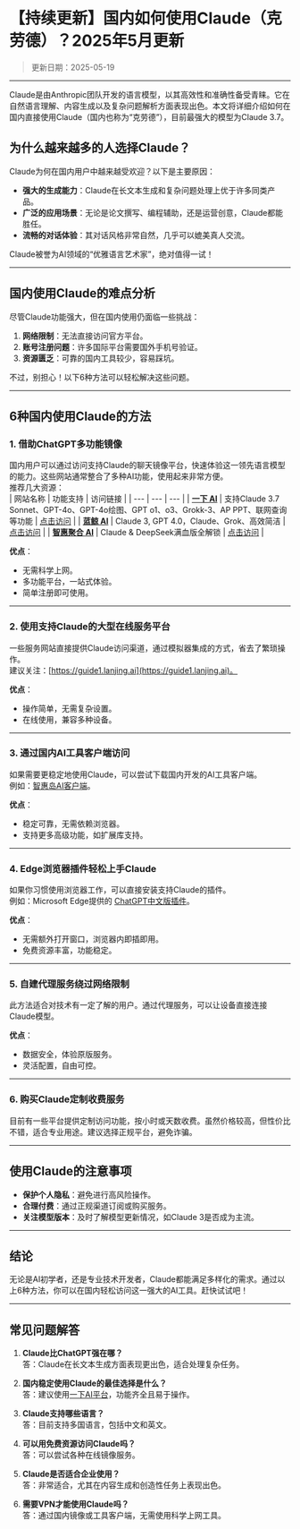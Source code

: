 # **【持续更新】国内如何使用Claude（克劳德）？2025年5月更新**  
> 更新日期：2025-05-19 
---

Claude是由Anthropic团队开发的语言模型，以其高效性和准确性备受青睐。它在自然语言理解、内容生成以及复杂问题解析方面表现出色。本文将详细介绍如何在国内直接使用Claude（国内也称为“克劳德”），目前最强大的模型为Claude 3.7。

## **为什么越来越多的人选择Claude？**

Claude为何在国内用户中越来越受欢迎？以下是主要原因：  
- **强大的生成能力**：Claude在长文本生成和复杂问题处理上优于许多同类产品。  
- **广泛的应用场景**：无论是论文撰写、编程辅助，还是运营创意，Claude都能胜任。  
- **流畅的对话体验**：其对话风格非常自然，几乎可以媲美真人交流。  

Claude被誉为AI领域的“优雅语言艺术家”，绝对值得一试！

---

## **国内使用Claude的难点分析**

尽管Claude功能强大，但在国内使用仍面临一些挑战：  
1. **网络限制**：无法直接访问官方平台。  
2. **账号注册问题**：许多国际平台需要国外手机号验证。  
3. **资源匮乏**：可靠的国内工具较少，容易踩坑。  

不过，别担心！以下6种方法可以轻松解决这些问题。

---

## **6种国内使用Claude的方法**

### **1. 借助ChatGPT多功能镜像**
国内用户可以通过访问支持Claude的聊天镜像平台，快速体验这一领先语言模型的能力。这些网站通常整合了多种AI功能，使用起来非常方便。  
推荐几大资源：  
| 网站名称 | 功能支持 | 访问链接 |
| --- | --- | --- |
| **[一下 AI](https://xsimplechat.com)** | 支持Claude 3.7 Sonnet、GPT-4o、GPT-4o绘图、GPT o1、o3、Grokk-3、AP PPT、联网查询等功能 | [点击访问](https://xsimplechat.com) |
| **[蓝鲸 AI](https://chat.chatgpt-chinese.com/)** | Claude 3, GPT 4.0，Claude、Grok、高效简洁 | [点击访问](https://chat.chatgpt-chinese.com/) |
| **[智惠聚合 AI](https://deepseek-free.org/)** | Claude & DeepSeek满血版全解锁 | [点击访问](https://deepseek-free.org/) |

**优点**：  
- 无需科学上网。  
- 多功能平台，一站式体验。  
- 简单注册即可使用。  

---

### **2. 使用支持Claude的大型在线服务平台**
一些服务网站直接提供Claude访问渠道，通过模拟器集成的方式，省去了繁琐操作。  
建议关注：[https://guide1.lanjing.ai](https://guide1.lanjing.ai)。  

**优点**：  
- 操作简单，无需复杂设置。  
- 在线使用，兼容多种设备。  

---

### **3. 通过国内AI工具客户端访问**
如果需要更稳定地使用Claude，可以尝试下载国内开发的AI工具客户端。  
例如：[智惠岛AI客户端](https://xsimplechat.com)。  

**优点**：  
- 稳定可靠，无需依赖浏览器。  
- 支持更多高级功能，如扩展库支持。  

---

### **4. Edge浏览器插件轻松上手Claude**
如果你习惯使用浏览器工作，可以直接安装支持Claude的插件。  
例如：Microsoft Edge提供的 [ChatGPT中文版插件](https://xsimplechat.com)。  

**优点**：  
- 无需额外打开窗口，浏览器内即插即用。  
- 免费资源丰富，功能稳定。  

---

### **5. 自建代理服务绕过网络限制**
此方法适合对技术有一定了解的用户。通过代理服务，可以让设备直接连接Claude模型。  

**优点**：  
- 数据安全，体验原版服务。  
- 灵活配置，自由可控。  

---

### **6. 购买Claude定制收费服务**  
目前有一些平台提供定制访问功能，按小时或天数收费。虽然价格较高，但性价比不错，适合专业用途。建议选择正规平台，避免诈骗。

---

## **使用Claude的注意事项**

- **保护个人隐私**：避免进行高风险操作。  
- **合理付费**：通过正规渠道订阅或购买服务。  
- **关注模型版本**：及时了解模型更新情况，如Claude 3是否成为主流。  

---

## **结论**

无论是AI初学者，还是专业技术开发者，Claude都能满足多样化的需求。通过以上6种方法，你可以在国内轻松访问这一强大的AI工具。赶快试试吧！

---

## **常见问题解答**

1. **Claude比ChatGPT强在哪？**  
   答：Claude在长文本生成方面表现更出色，适合处理复杂任务。

2. **国内稳定使用Claude的最佳选择是什么？**  
   答：建议使用[一下AI平台](https://xsimplechat.com)，功能齐全且易于操作。

3. **Claude支持哪些语言？**  
   答：目前支持多国语言，包括中文和英文。

4. **可以用免费资源访问Claude吗？**  
   答：可以尝试各种在线镜像服务。

5. **Claude是否适合企业使用？**  
   答：非常适合，尤其在内容生成和创造性任务上表现出色。

6. **需要VPN才能使用Claude吗？**  
   答：通过国内镜像或工具客户端，无需使用科学上网工具。
